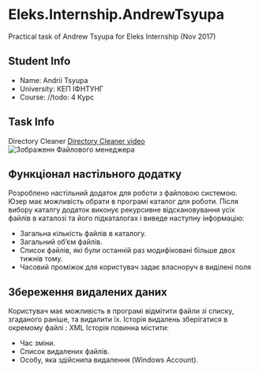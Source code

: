 # Eleks.Internship.AndrewTsyupa
Practical task of Andrew Tsyupa for Eleks Internship (Nov 2017)
## Student Info
* Name: Andrii Tsyupa
* University: КЕП ІФНТУНГ
* Course: //todo: 4 Курс 
## Task Info
  Directory Cleaner  [Directory Cleaner video](https://www.youtube.com/watch?v=MTHheSWQ__M&feature=youtu.be) 
  ![Зображенн Файлового менеджера ](https://github.com/AndrewTsyupa/img/raw/master/1.PNG) 
## Функціонал настільного додатку  
Розроблено настільний додаток для роботи з файловою системою. Юзер  має можливість
  обрати в програмі каталог для роботи. Після вибору каталгу додаток виконує рекурсивне
  відскановування усіх файлів в каталозі та його підкаталогах і виведе наступну інформацію:
* Загальна кількість файлів в каталогу.
* Загальний об’єм файлів.
* Список файлів, які були останній раз модифіковані більше двох тижнів тому.
* Часовий проміжок для користувач задає власноруч в виділені поля
## Збереження видалених даних
Користувач має можливість в програмі відмітити файли зі списку, згаданого раніше, та
видалити їх.
Історія видалень зберігатися в окремому файлі : XML
Історія повинна містити:
* Час зміни.
* Список видалених файлів.
* Особу, яка здійснила видалення (Windows Account).
